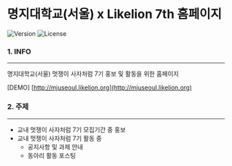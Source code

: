 명지대학교(서울) x Likelion 7th 홈페이지
========================================

![Version](https://img.shields.io/badge/Version-2.1.1-green.svg) ![License](https://img.shields.io/badge/License-MIT-brightgreen.svg)

### 1. INFO

---

명지대학교(서울) 멋쟁이 사자처럼 7기 홍보 및 활동을 위한 홈페이지

[DEMO] [http://mjuseoul.likelion.org](http://mjuseoul.likelion.org)

### 2. 주제

---

-	교내 멋쟁이 사자처럼 7기 모집기간 중 홍보
-	교내 멋쟁이 사자처럼 7기 활동 중
	-	공지사항 및 과제 안내
	-	동아리 활동 포스팅
